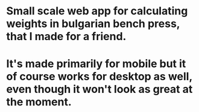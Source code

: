 # Small scale web app for calculating weights in bulgarian bench press, that I made for a friend.
# It's made primarily for mobile but it of course works for desktop as well, even though it won't look as great at the moment.
